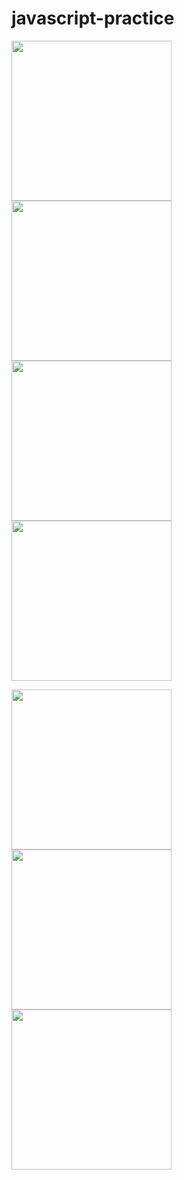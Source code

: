 # javascript-practice

<p>
<img style="width: 256px; height: 256px;" src="https://upload.wikimedia.org/wikipedia/commons/thumb/6/61/HTML5_logo_and_wordmark.svg/1024px-HTML5_logo_and_wordmark.svg.png">
<img style="width: 256px; height: 256px;" src="https://upload.wikimedia.org/wikipedia/commons/thumb/d/d5/CSS3_logo_and_wordmark.svg/800px-CSS3_logo_and_wordmark.svg.png">
<img style="width: 256px; height: 256px;" src="https://upload.wikimedia.org/wikipedia/commons/thumb/9/99/Unofficial_JavaScript_logo_2.svg/1200px-Unofficial_JavaScript_logo_2.svg.png">
<img style="width: 256px; height: 256px;" src="https://cdn.worldvectorlogo.com/logos/react-1.svg"></p>
<p>
<img style="width: 256px; height: 256px;" src="https://miro.medium.com/max/1400/0*2V2DdOsSy98UGx0n.jpeg">
<img style="width: 256px; height: 256px;" src="https://cdn.inflearn.com/wp-content/uploads/datastructure.jpg">
<img style="width: 256px; height: 256px;" src="https://media.vlpt.us/images/exploit017/post/9863e36f-651e-4878-a4e7-53449d4cb93c/algorithm-2.png">
</p>
